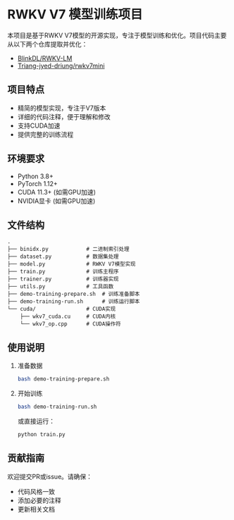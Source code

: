 # RWKV V7 模型训练项目

本项目是基于RWKV V7模型的开源实现，专注于模型训练和优化。项目代码主要从以下两个仓库提取并优化：
- [BlinkDL/RWKV-LM](https://github.com/BlinkDL/RWKV-LM)
- [Triang-jyed-driung/rwkv7mini](https://github.com/Triang-jyed-driung/rwkv7mini)

## 项目特点
- 精简的模型实现，专注于V7版本
- 详细的代码注释，便于理解和修改
- 支持CUDA加速
- 提供完整的训练流程

## 环境要求
- Python 3.8+
- PyTorch 1.12+
- CUDA 11.3+ (如需GPU加速)
- NVIDIA显卡 (如需GPU加速)

## 文件结构
```
.
├── binidx.py            # 二进制索引处理
├── dataset.py           # 数据集处理
├── model.py             # RWKV V7模型实现
├── train.py             # 训练主程序
├── trainer.py           # 训练器实现
├── utils.py             # 工具函数
├── demo-training-prepare.sh  # 训练准备脚本
├── demo-training-run.sh      # 训练运行脚本
└── cuda/                # CUDA实现
    ├── wkv7_cuda.cu     # CUDA内核
    └── wkv7_op.cpp      # CUDA操作符
```

## 使用说明
1. 准备数据
   ```bash
   bash demo-training-prepare.sh
   ```

2. 开始训练
   ```bash
   bash demo-training-run.sh
   ```

   或直接运行：
   ```bash
   python train.py
   ```

## 贡献指南
欢迎提交PR或issue。请确保：
- 代码风格一致
- 添加必要的注释
- 更新相关文档